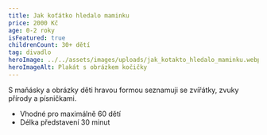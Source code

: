 ```yaml
---
title: Jak koťátko hledalo maminku
price: 2000 Kč
age: 0-2 roky
isFeatured: true
childrenCount: 30+ dětí
tag: divadlo
heroImage: ../../assets/images/uploads/jak_kotakto_hledalo_maminku.webp
heroImageAlt: Plakát s obrázkem kočičky
---
```

S maňásky a obrázky děti hravou formou seznamuji se zvířátky, zvuky přírody a písničkami. 

* Vhodné pro maximálně 60 dětí
* Délka představení 30 minut
